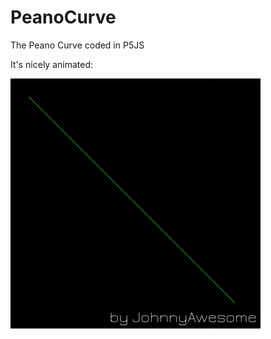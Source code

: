 # PeanoCurve
The Peano Curve coded in P5JS

It's nicely animated:

![PeanoCurve](https://github.com/johnnyawesome/PeanoCurve/blob/master/PeanoCurve/DemoImage/PeanoCurve.gif)

